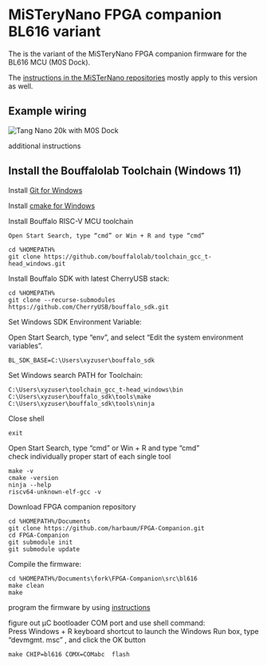 # MiSTeryNano FPGA companion BL616 variant

The is the variant of the MiSTeryNano FPGA companion firmware
for the BL616 MCU (M0S Dock).

The [instructions in the MiSTerNano repositories](https://github.com/harbaum/MiSTeryNano/tree/main/firmware) mostly apply to this version as well.

## Example wiring

![Tang Nano 20k with M0S Dock](m0s_dock_tn20k.png)  

additional instructions

## Install the Bouffalolab Toolchain (Windows 11)

Install [Git for Windows](https://gitforwindows.org)

Install [cmake for Windows](https://cmake.org/download)

Install Bouffalo RISC-V MCU toolchain

```text
Open Start Search, type “cmd” or Win + R and type “cmd” 

cd %HOMEPATH%
git clone https://github.com/bouffalolab/toolchain_gcc_t-head_windows.git
```

Install Bouffalo SDK with latest CherryUSB stack:  

```text
cd %HOMEPATH%
git clone --recurse-submodules https://github.com/CherryUSB/bouffalo_sdk.git
```

Set Windows SDK Environment Variable:  

Open Start Search, type “env”, and select “Edit the system environment variables”.

```text
BL_SDK_BASE=C:\Users\xyzuser\bouffalo_sdk
```

Set Windows search PATH for Toolchain:  

```text
C:\Users\xyzuser\toolchain_gcc_t-head_windows\bin
C:\Users\xyzuser\bouffalo_sdk\tools\make
C:\Users\xyzuser\bouffalo_sdk\tools\ninja
```

Close shell

```text
exit
```

Open Start Search, type “cmd” or Win + R and type “cmd”  
check individually proper start of each single tool

```text
make -v
cmake -version
ninja --help
riscv64-unknown-elf-gcc -v
```

Download FPGA companion repository

```text
cd %HOMEPATH%/Documents
git clone https://github.com/harbaum/FPGA-Companion.git
cd FPGA-Companion
git submodule init
git submodule update
```

Compile the firmware:  

```text
cd %HOMEPATH%/Documents\fork\FPGA-Companion\src\bl616
make clean
make
```

program the firmware by using [instructions](https://github.com/harbaum/MiSTeryNano/tree/main/firmware)

figure out µC bootloader COM port and use shell command:  
Press Windows + R keyboard shortcut to launch the Windows Run box, type “devmgmt. msc” , and click the OK button

```text
make CHIP=bl616 COMX=COMabc  flash
```
